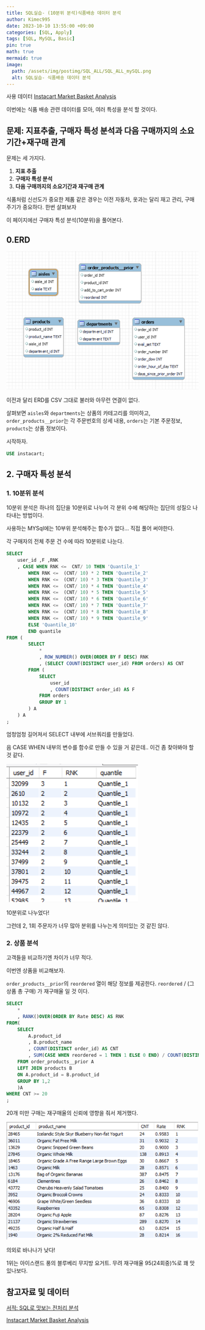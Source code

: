 ```yaml
---
title: SQL실습- (10분위 분석)식품배송 데이터 분석
author: Kimec995
date: 2023-10-10 13:55:00 +09:00
categories: [SQL, Apply]
tags: [SQL, MySQL, Basic]
pin: true
math: true
mermaid: true
image: 
  path: /assets/img/postimg/SQL_ALL/SQL_ALL_mySQL.png
  alt: SQL실습- 식품배송 데이터 분석
---
```


사용 데이터 
[Instacart Market Basket Analysis](https://www.kaggle.com/competitions/instacart-market-basket-analysis/data)

이번에는 식품 배송 관련 데이터를 모아, 여러 특성을 분석 할 것이다.

## 문제: 지표추출, 구매자 특성 분석과 다음 구매까지의 소요기간+재구매 관계

문제는 세 가지다.

1. **지표 추출**
2. **구매자 특성 분석**
2. **다음 구매까지의 소요기간과 재구매 관계**

식품처럼 신선도가 중요한 제품 같은 경우는 이전 자동차, 옷과는 달리 재고 관리, 구매 주기가 중요하다. 한번 살펴보자

이 페이지에선 구매자 특성 분석(10분위)을 풀어본다.

## 0.ERD
![image.png](\assets\img\postimg\SQL_ALL\SQL_ALL_00_Instacart.png)

이전과 달리 ERD를 CSV 그대로 불러와 아무런 연결이 없다.

살펴보면 `aisles`와 `departments`는 상품의 카테고리를 의미하고, `order_products__prior`는 각 주문번호의 상세 내용, `orders`는 기본 주문정보, `products`는 상품 정보이다.

시작하자.
```sql
USE instacart;
```

## 2. 구매자 특성 분석

### 1. 10분위 분석
10분위 분석은 하나의 집단을 10분위로 나누어 각 분위 수에 해당하는 집단의 성질으 나타내는 방법이다.

사용하는 MYSql에는 10부위 분석해주는 함수가 없다... 직접 풀어 써야한다.

각 구매자의 전체 주문 건 수에 따라 10분위로 나눈다.

```sql
SELECT
	user_id ,F ,RNK
    , CASE WHEN RNK <=  CNT/ 10 THEN 'Quantile_1'
		WHEN RNK <=  (CNT/ 10) * 2 THEN 'Quantile_2' 
        WHEN RNK <=  (CNT/ 10) * 3 THEN 'Quantile_3' 
        WHEN RNK <=  (CNT/ 10) * 4 THEN 'Quantile_4' 
        WHEN RNK <=  (CNT/ 10) * 5 THEN 'Quantile_5' 
        WHEN RNK <=  (CNT/ 10) * 6 THEN 'Quantile_6' 
        WHEN RNK <=  (CNT/ 10) * 7 THEN 'Quantile_7' 
        WHEN RNK <=  (CNT/ 10) * 8 THEN 'Quantile_8'
        WHEN RNK <=  (CNT/ 10) * 9 THEN 'Quantile_9' 
        ELSE 'Quantile_10' 
        END quantile
FROM (
		SELECT 
			*
			, ROW_NUMBER() OVER(ORDER BY F DESC) RNK
            , (SELECT COUNT(DISTINCT user_id) FROM orders) AS CNT
		FROM (
			SELECT 
				user_id
				, COUNT(DISTINCT order_id) AS F
			FROM orders
			GROUP BY 1
		) A
	) A 
;
```

엄청엄청 길어져서 SELECT 내부에 서브쿼리를 만들었다.

음 CASE WHEN 내부의 변수를 함수로 만들 수 있을 거 같은데.. 이건 좀 찾아봐야 할 것 같다.

![image.png](\assets\img\postimg\SQL_Q4\SQL_Q4_06.png)

10분위로 나누었다!

그런데 2, 1회 주문자가 너무 많아 분위를 나누는게 의미있는 것 같진 않다.

### 2. 상품 분석

고객들을 비교하기엔 차이가 너무 적다.

이번엔 상품을 비교해보자.

`order_products__prior`의 `reordered` 열이 해당 정보를 제공한다. `reordered` / (그 상품 총 구매) 가 재구매율 일 것 이다.

```sql
SELECT
	*
    , RANK()OVER(ORDER BY Rate DESC) AS RNK
FROM(
	SELECT
		A.product_id
		, B.product_name
		, COUNT(DISTINCT order_id) AS CNT
		, SUM(CASE WHEN reordered = 1 THEN 1 ELSE 0 END) / COUNT(DISTINCT order_id) AS Rate
	FROM order_products__prior A
	LEFT JOIN products B
	ON A.product_id = B.product_id
	GROUP BY 1,2
    )A
WHERE CNT >= 20
;
```

20개 미만 구매는 재구매율의 신뢰에 영향을 줘서 제거했다.

![image.png](\assets\img\postimg\SQL_Q4\SQL_Q4_05.png)

의외로 바나나가 낮다!

1위는 아이스랜드 풍의 블루베리 무지방 요거트. 무려 재구매율 95(24회중)%로 꽤 맛있나보다.


## 참고자료 및 데이터

[서적: SQL로 맛보는 전처리 분석](https://product.kyobobook.co.kr/detail/S000001934242)

[Instacart Market Basket Analysis](https://www.kaggle.com/competitions/instacart-market-basket-analysis/data)
